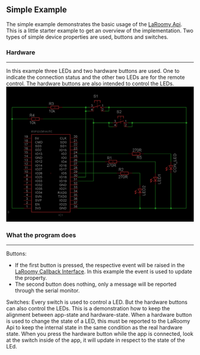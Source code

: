 ## Simple Example

The simple example demonstrates the basic usage of the [LaRoomy Api](https://api.laroomy.com).
This is a little starter example to get an overview of the implementation. Two types of simple device properties are used, buttons and switches.

### Hardware
---
In this example three LEDs and two hardware buttons are used. One to indicate the connection status and the other two LEDs are for the remote control. The hardware buttons are also intended to control the LEDs.
![test circuit](TestCircuit_Esp32_SimpleExample.png)

### What the program does
---

Buttons:
- If the first button is pressed, the respective event will be raised in the [LaRoomy Callback Interface](https://api.laroomy.com/p/laroomy-app-callback.html).
In this example the event is used to update the property.
- The second button does nothing, only a message will be reported through the serial monitor.

Switches:
Every switch is used to control a LED. But the hardware buttons can also control the LEDs. This is a demonstration how to keep the alignment between app-state and hardware-state. When a hardware button is used to change the state of a LED, this must be reported to the LaRoomy Api to keep the internal state in the same condition as the real hardware state. When you press the hardware button while the app is connected, look at the switch inside of the app, it will update in respect to the state of the LEd.
